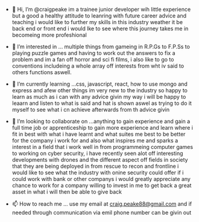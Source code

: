 - 👋 Hi, I’m @craigpeake im a trainee junior developer wih little experience but a good a healthy attitude to leanring with future career advice and teaching i would like to further my skills in this industry weather it be back end or front end i would lke to see where this journey takes me in becomeing more profeshional

- 👀 I’m interested in ... multiple things from gameing in R.P.Gs to F.P.Ss to playing puzzle games and having to work out the answers to fix a problem and im a fan off horror and sci fi films, i also like to go to conventions includeing a whole array off interests from wht iv said to others functions aswell. 

- 🌱 I’m currently learning ...css, javascript, react, how to use mongo and express and afew other things im very new to the industry so happy to learn as much as i can with any advice givin my way i will be happy to leaarn and listen to what is said and hat is shown aswel as trying to do it myself to see what i cn achieve afterwards from th advice givin

- 💞️ I’m looking to collaborate on ...anything to gain experience and gain a full time job or apprenticeship to gain more experience and learn where i fit in best with what i have learnt and what suites me best to be better for the company i work for and also what inspires me and sparks a interest in a field that i work well in from programmeing computer games to working on cyber security, i have recently seen alot off interesting developments with drones and the different aspect off fields in society that they are being deployed in from rescue to recon and frontline i would like to see what the industry with onine security could offer if i could work with  bank or other companys i would greatly appreciate any chance to work for a company willing to invest in me to get back a great asset in what i will then be able to give back 

- 📫 How to reach me ... use my email at craig.peake88@gmail.com and if needed through communication via emil phone number can be givin out

<!---
craigpeake/craigpeake is a ✨ special ✨ repository because its `README.md` (this file) appears on your GitHub profile.
You can click the Preview link to take a look at your changes.
--->
